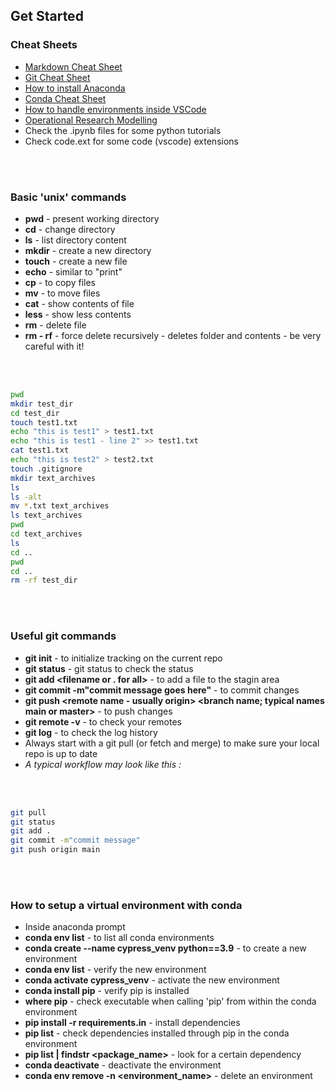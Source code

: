 ## Get Started
### Cheat Sheets
* [Markdown Cheat Sheet](https://www.markdownguide.org/cheat-sheet/)
* [Git Cheat Sheet](https://www.freecodecamp.org/news/git-cheat-sheet/)
* [How to install Anaconda](https://docs.anaconda.com/anaconda/install/windows/)
* [Conda Cheat Sheet](https://docs.conda.io/projects/conda/en/latest/user-guide/tasks/manage-environments.html)
* [How to handle environments inside VSCode](https://code.visualstudio.com/docs/python/environments)
* [Operational Research Modelling](https://www.youtube.com/watch?v=drQM-lw4P2M&list=PLRihodfxzBsWFjXJXGYX_bqXeTGmMgN_M)
* Check the .ipynb files for some python tutorials
* Check code.ext for some code (vscode) extensions

<br>
<br>

### Basic 'unix' commands
* __pwd__ - present working directory
* __cd__ - change directory
* __ls__ - list directory content
* __mkdir__ - create a new directory
* __touch__ - create a new file
* __echo__ - similar to "print"
* __cp__ - to copy files
* __mv__ - to move files
* __cat__ - show contents of file
* __less__ - show less contents
* __rm__ - delete file
* __rm - rf__ - force delete recursively - deletes folder and contents - be very careful with it! 

<br>
<br>

```bash
pwd
mkdir test_dir
cd test_dir
touch test1.txt
echo "this is test1" > test1.txt
echo "this is test1 - line 2" >> test1.txt
cat test1.txt
echo "this is test2" > test2.txt
touch .gitignore
mkdir text_archives
ls
ls -alt
mv *.txt text_archives
ls text_archives
pwd
cd text_archives
ls
cd ..
pwd
cd .. 
rm -rf test_dir
```


<br>
<br>

### Useful git commands
* __git init__ - to initialize tracking on the current repo
* __git status__ - git status to check the status
* __git add <filename or . for all>__ - to add a file to the stagin area
* __git commit -m"commit message goes here"__ - to commit changes
* __git push <remote name - usually origin> <branch name; typical names main or master>__ - to push changes
* __git remote -v__ - to check your remotes
* __git log__ - to check the log history
* Always start with a git pull (or fetch and merge) to make sure your local repo is up to date
* _A typical workflow may look like this :_

<br>
<br>

```bash
git pull
git status
git add .
git commit -m"commit message"
git push origin main
```

<br>
<br>


### How to setup a virtual environment with conda
* Inside anaconda prompt
* __conda env list__ - to list all conda environments
* __conda create --name cypress_venv python==3.9__ - to create a new environment
* __conda env list__ - verify the new environment
* __conda activate cypress_venv__ - activate the new environment
* __conda install pip__ - verify pip is installed
* __where pip__ - check executable when calling 'pip' from within the conda environment
* __pip install -r requirements.in__ - install dependencies
* __pip list__ - check dependencies installed through pip in the conda environment
* __pip list | findstr <package_name>__ - look for a certain dependency
* __conda deactivate__ - deactivate the environment
* __conda env remove -n <environment_name>__ - delete an environment